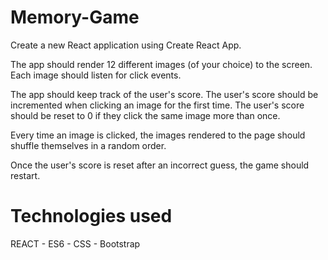 # Memory-Game

Create a new React application using Create React App.

The app should render 12 different images (of your choice) to the screen. Each image should listen for click events.

The app should keep track of the user's score. The user's score should be incremented when clicking an image for the first time. The user's score should be reset to 0 if they click the same image more than once.

Every time an image is clicked, the images rendered to the page should shuffle themselves in a random order.

Once the user's score is reset after an incorrect guess, the game should restart.

# Technologies used
REACT - ES6 - CSS - Bootstrap
